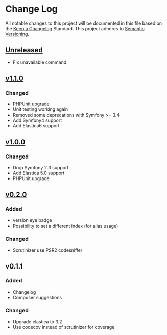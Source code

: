 # Change Log
All notable changes to this project will be documented in this file based on the [Keep a Changelog](http://keepachangelog.com/) Standard.
This project adheres to [Semantic Versioning](http://semver.org/).

## [Unreleased](https://github.com/gbprod/elastica-provider-bundle/compare/v1.1.0...HEAD)

 - Fix unavailable command

## [v1.1.0](https://github.com/gbprod/elastica-provider-bundle/compare/v1.0.0...v1.1.0)

### Changed

- PHPUnit upgrade
- Unit testing working again
- Removed some deprecations with Symfony >= 3.4 
- Add Symfony4 support
- Add Elastica6 support

## [v1.0.0](https://github.com/gbprod/elastica-provider-bundle/compare/v0.2.0...v1.0.0)

### Changed

- Drop Symfony 2.3 support
- Add Elastica 5.0 support
- PHPUnit upgrade

## [v0.2.0](https://github.com/gbprod/elastica-provider-bundle/compare/v0.1.1...v0.2.0)

### Added

- version eye badge
- Possibility to set a different index (for alias usage)

### Changed

- Scrutinizer use PSR2 codesniffer

## v0.1.1

### Added
- Changelog
- Composer suggestions

### Changed
- Upgrade elastica to 3.2
- Use codecov instead of scrutinizer for coverage
